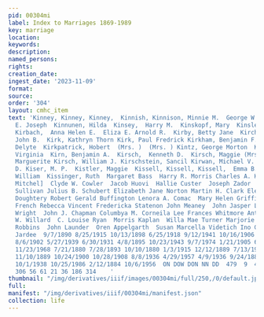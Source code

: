 ```yaml
---
pid: 00304mi
label: Index to Marriages 1869-1989
key: marriage
location: 
keywords: 
description: 
named_persons: 
rights: 
creation_date: 
ingest_date: '2023-11-09'
format: 
source: 
order: '304'
layout: cmhc_item
text: 'Kinney, Kinney, Kinney,  Kinnish, Kinnison, Minnie M.  George W. Grace K.  Mary
  E. Joseph  Kinnunen, Hilda  Kinsey,  Harry M.  Kinskopf, Mary  Kinsley, Kinsley,  Kintzel,
  Kirbach,  Anna Helen E.  Eliza E. Arnold R.  Kirby, Betty Jane  Kirchen,  Peter  Kirk,
  John B.  Kirk, Kathryn Thorn Kirk, Paul Fredrick Kirkham, Benjamin F.  Kirkham,  Vernie  Kirkland,
  Delyte  Kirkpatrick, Hobert  (Mrs. )  (Mrs. ) Kintz, George Morton  Kirkpatrick,
  Virginia  Kirn, Benjamin A.  Kirsch,  Kenneth D.  Kirsch, Maggie (Mrs. )  Kirsch,
  Marguerite Kirsch, William J. Kirschstein, Sancil Kirwan, Michael V.  Kiser, Homer
  D. Kiser, M. P.  Kistler, Maggie  Kissell, Kissell, Kissell,  Emma B. Jerry Jay
  William  Kissinger, Ruth  Margaret Bass  Harry R. Morris Charles A. Hayden Edyth
  Mitchel]  Clyde W. Cowler  Jacob Huovi  Hallie Custer  Joseph Zador  Stephen J.
  Sullivan Julius B. Schubert Elizabeth Jane Norton Martin H. Clark Eleanor Benwell
  Doughtery Robert Gerald Buffington Lenora A. Comac  Mary Helen Griffin Michael Robert
  French Rebecca Vincent Fredericka Statenon John Meaney  John Jasper Lawrence Corrine
  Wright  John J. Chapman Columbya M. Corneila Lee Frances Whitmore Anton Troll]  William
  W. Willard  C. Louise Ryan  Morris Kaplan  Willa Mae Turner Marjorie Dale  J. A.
  Robbins  John Launder  Oren Appelgarth  Susan Marcella Videtich Ino G. Thomas  Ben
  Jardee  9/7/1890 8/25/1915 10/13/1898 6/25/1918 9/12/1941 10/16/1906 6/27/1893 9/23/1900
  8/6/1902 5/27/1939 6/30/1931 4/8/1895 10/23/1943 9/7/1974 1/21/1905 6/5/1900 5/21/1976
  11/23/1968 7/21/1880 7/28/1893 10/10/1880 1/3/1915 12/12/1889 7/13/1946 7/4/1983
  11/10/1889 10/24/1900 10/28/1908 8/8/1936 4/29/1957 4/9/1936 9/24/1889 8/8/1899
  10/1/1938 10/25/1986 2/12/1884 10/6/1956  ON DOW DON NN DD  479  9  433 319 321
  306 56 61 21 36 186 314    '
thumbnail: "/img/derivatives/iiif/images/00304mi/full/250,/0/default.jpg"
full: 
manifest: "/img/derivatives/iiif/00304mi/manifest.json"
collection: life
---
```

